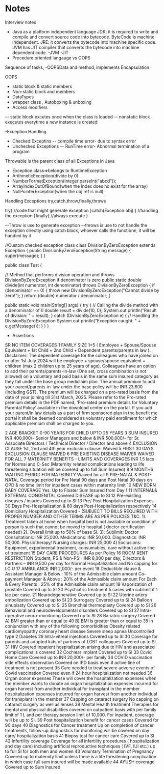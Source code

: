 # Notes

Interview notes

- Java as a platform independent language
  JDK: it is required to write and compile and convert source code into bytecode. ByteCode is machine independent.
  JRE: it converts the bytecode into machine specific code. JVM has JIT compiler that converts the bytecode into machine dependent code.
  -JVM
  -JIT
- Procedure oriented langauge vs OOPS

Sequence of tasks,
-OOPSData and method, implements Encapsulation

OOPS

- static block & static members
- Non-static block and members
- DataTypes
- wrapper class , Autoboxing & unboxing
- Access modifiers

-- static block excutes once when the class is loaded
-- nonstatic block executes everytime a new instance is created

-Exception Handling

- Checked Exceptins -- compile time error- due to syntax error
- Unchecked Exceptions -- RunTime error- Abnormal termination of a program

Throwable is the parent class of all Exceptions in Java

- Exception class=>belongs to RuntimeException
- ArithmeticException(divide by 0)
- NumberFormatException(Integer.parseInt("abcd"));
- ArrayIndexOutOfBound(when the index does no exist for the array)
- NullPointerException(when the obj ref is null)

Handling Exceptions
try,catch,throw,finally,throws

try{
//code that might generate exception
}catch(Exception obj)
{
//handling the exception
}finally{
//always execute
}

--Throw is use to generate exception
--throws is use to not handle the exception directly using catch block,
whoever calls the functionn, it will be handled by it

//Custom checked exception class
class DivisionByZeroException extends Exception {
public DivisionByZeroException(String message) {
super(message);
}
}

public class Test {

// Method that performs division operation and throws DivisionByZeroException if denominator is zero
public static double divide(int numerator, int denominator) throws DivisionByZeroException {
if (denominator == 0) {
throw new DivisionByZeroException("Cannot divide by zero!");
}
return (double) numerator / denominator;
}

public static void main(String[] args) {
try {
// Calling the divide method with a denominator of 0
double result = divide(10, 0);
System.out.println("Result of division: " + result);
} catch (DivisionByZeroException e) {
// Handling the DivisionByZeroException
System.out.println("Exception caught: " + e.getMessage());
}
}
}

- Assertions






SR NO	ITEM	COVERAGES
1	FAMILY SIZE	
1+5 ( Employee + Spouse/Spouse Equivalent + 1st Child + 2nd Child + Dependent parents/parents in law ).
Disclaimer: The dependent coverage for the colleagues who have joined on or after 1st July 2024 will be employee + spouse/spouse equivalent + children (max 2 children up to 25 years of age). Colleagues have an option to add their parents/parents-in-law (One set, cross combination is not allowed) on a voluntary and paid basis in the same sum insured category as they fall under the base group mediclaim plan.
The annual premium to add your parent/parents-in-law under the base policy will be INR 23,600 (including GST). The premium will be charged on a pro-rated basis from the date of your joining till 31st March, 2025. Please refer to the Pro-rated premium details in the PDF named, ‘Pro-rated premium details for Voluntary Parental Policy’ available in the download center on the portal.
If you add your parent/in law details as a part of firm sponsored plan in the benefit me portal it shall be deemed considered as voluntary paid enrollment for which applicable premium shall be charged to you.

2	AGE BRACKET	0-90 YEARS
 	FOR CHILD	UPTO 25 YEARS
3	SUM INSURED	INR 400,000/- Senior Managers and below & INR 500,000/- for Sr. Associate Directors / Technical Director / Director and above
4	EXCLUSION CLAUSE	1st, 2nd and 4th year exclusion clause: Waived
5	FIRST 30 DAYS EXCLUSION CLAUSE	WAIVED
6	PRE EXISTING DISEASE WAIVER	WAIVED FOR ALL
7	MATERNITY BENEFITS - LIMITS AND COVERAGES	INR 1.5 lacs for Normal and C-Sec
(Maternity related complications leading to life threatening situation will be covered up to full Sum Insured)
8	9 MONTHS WAITING PERIOD FOR MATERNITY	Waived for all
9	PRE-NATAL & POST-NATAL	Coverage period for Pre Natal 90 days and Post Natal 30 days on OPD & no time limit for inpatient cases within maternity limit
10	NEW BORN BABY  COVERAGE	Yes. Up to Floater Sum Insured from Day 1
11	INTERNAL& EXTERNAL CONGENITAL	Covered
 	DISEASE	up to SI
12	Pre-existing diseases / injuries	Covered up to SI
13	Pre/ Post Hospitalization Expenses	30 Days Pre-Hospitalization & 60 days Post-Hospitalization respectively
14	Domiciliary Hospitalization	Covered - (SUBJECT TO BILLS REQUIRED WITH PROPER NUMBER AND OTHER TERMS ARE AS PER POLICIES T&C.
1). Treatment taken at home when hospital bed is not available or condition of person is such that cannot be moved to hospital ( doctor certification needed)
2). Overall limit up to 50% of base SI.
3). Sublimit: Doctor Consultations: INR 25,000. Medications: INR 50,000. Diagnostics: INR 50,000. Physiotherapy/ Nursing charges: INR 25,000
4) Exclusions: Equipment, experimental treatment, consumables, care without active line of treatment
15	DAY CARE PROCEDURES	As per Policy
16	ROOM RENT RESTRICTION	Student, PS & Non-PS:- INR 8,000 per day, Directors & Partners:– INR 9,500 per day for Normal Hospitalization and No capping for I.C.U
17	AMBULANCE	INR 2,000/- per event
18	Deductible clause &	Assistant Manager & Below : 10% of the Admissible claim amount
Co-payment	Manager & Above : 20% of the Admissible claim amount
 	For Each & Every Parents : 25% of the Admissible claim amount
19	Vaporization of prostate	Covered up to SI
20	Psychiatric treatment	5 cases with sublimit if 1 lac per case.
21	Neurodegenerative	Covered up to SI
22	Uterine artery embolization	Covered up to SI
23	Surrogacy	Covered up to SI
24	Balloon sinuplasty	Covered up to SI
25	Bronchial thermoplasty	Covered up to SI
26	Behavioral and neurodevelopmental disorders	Covered up to SI
27	Intra-operative neuro-monitoring	Covered up to SI
28	Bariatric surgery	Covered
A) BMI greater than or equal to 40
B) BMI is greater than or equal to 35 in conjunction with any of the following comorbidities
Obesity related cardiomyopathy
coronary heart disease
Severe sleep apnea
Uncontrolled type 2 Diabetes
29	Intra-vitreal injections	Covered up to SI
30	Coverage for parents and adopted kids of partners of LGBT colleagues	Covered up to SI
31	HIV	Covered Inpatient hospitalization arising due to HIV and associated complications is covered
32	Cochlear implant	Covered up to SI
33	Covid Home Care	Covered up to INR 20,000/- per family
34	COVID vaccination side effects observation	Covered on IPD basis even if active line of treatment is not present
35	Care needed to treat severe adverse events of Covid vaccination	Covered even if 24 hour hospitalization not needed
36	Organ donor expenses	These will cover the hospitalization expenses when the member wants to donate an organ hospitalization expenses incurred for organ harvest from another individual for transplant in the member hospitalization expenses incurred for organ harvest from another individual for transplant in the member
37	Capping on cataract surgery	No capping on cataract surgery as well as lenses
38	Mental Health treatment	Therapies for mental and physical disabilities covered on outpatient basis with per family limit of 1 L and per therapy session limit of 10,000. For inpatient, coverage will be up to SI.
39	Post hospitalization benefit for cancer cases	Covered for 90 days
40	Diagnostics for Cancer treatment	Up on completion of cancer treatments, follow-up diagnostics for monitoring will be covered on day care/ hospitalization basis
41	Biopsy test for cancer care	Covered up to SI
42	Infertility coverage	Coverage for all infertility procedures ( hospitalization and day care) including artificial reproductive techniques ( IVF, IUI etc.) up to full SI for both men and women
43	Voluntary Termination of Pregnancy	Covered up to maternity limit unless there is a life threatening complication in which case full sum insured will be made available
44	AYUSH coverage	Covered up to Sum Insured
